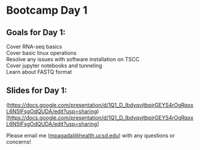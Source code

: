 # Bootcamp Day 1

## Goals for Day 1:
Cover RNA-seq basics<br>
Cover basic linux operations<br>
Resolve any issues with software installation on TSCC<br>
Cover jupyter notebooks and tunneling<br>
Learn about FASTQ format<br>

## Slides for Day 1:
(https://docs.google.com/presentation/d/1Q1_D_IbdyqvjtbpjrGEYS4rOgRqxxL6N5IFsgOdQUDA/edit?usp=sharing)[https://docs.google.com/presentation/d/1Q1_D_IbdyqvjtbpjrGEYS4rOgRqxxL6N5IFsgOdQUDA/edit?usp=sharing]

Please email me (mpagadal@health.ucsd.edu) with any questions or concerns!


